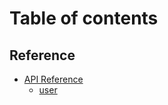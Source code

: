 # Table of contents

## Reference

* [API Reference](README.md)
  * [user](reference/api-reference/user.md)

